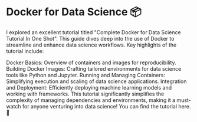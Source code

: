 <h1>Docker for Data Science 📦</h1>
I explored an excellent tutorial titled "Complete Docker for Data Science Tutorial In One Shot". This guide dives deep into the use of Docker to streamline and enhance data science workflows. Key highlights of the tutorial include:

Docker Basics: Overview of containers and images for reproducibility.
Building Docker Images: Crafting tailored environments for data science tools like Python and Jupyter.
Running and Managing Containers: Simplifying execution and scaling of data science applications.
Integration and Deployment: Efficiently deploying machine learning models and working with frameworks.
This tutorial significantly simplifies the complexity of managing dependencies and environments, making it a must-watch for anyone venturing into data science! You can find the tutorial here. 🚀

